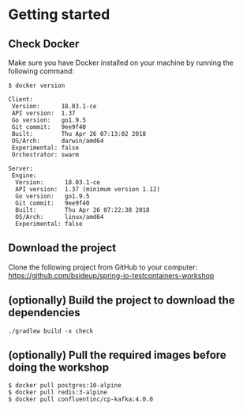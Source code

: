 # Getting started

## Check Docker
Make sure you have Docker installed on your machine by running the following command:
```
$ docker version

Client:
 Version:      18.03.1-ce
 API version:  1.37
 Go version:   go1.9.5
 Git commit:   9ee9f40
 Built:        Thu Apr 26 07:13:02 2018
 OS/Arch:      darwin/amd64
 Experimental: false
 Orchestrator: swarm

Server:
 Engine:
  Version:      18.03.1-ce
  API version:  1.37 (minimum version 1.12)
  Go version:   go1.9.5
  Git commit:   9ee9f40
  Built:        Thu Apr 26 07:22:38 2018
  OS/Arch:      linux/amd64
  Experimental: false
```

## Download the project

Clone the following project from GitHub to your computer:  
https://github.com/bsideup/spring-io-testcontainers-workshop

## (optionally) Build the project to download the dependencies
```
./gradlew build -x check
```


## (optionally) Pull the required images before doing the workshop
```
$ docker pull postgres:10-alpine
$ docker pull redis:3-alpine
$ docker pull confluentinc/cp-kafka:4.0.0
```

